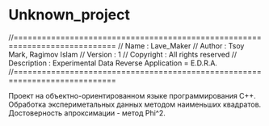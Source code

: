 # Unknown_project

//============================================================================
// Name        : Lave_Maker
// Author      : Tsoy Mark, Ragimov Islam
// Version     : 1
// Copyright   : All rights reserved
// Description : Experimental Data Reverse Application = E.D.R.A.
//============================================================================

Проект на объектно-ориентированном языке программирования С++.
Обработка экспериметальных данных методом наименьших квадратов. Достоверность апроксимации - метод Phi^2.
